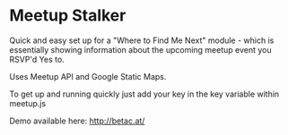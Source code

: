 Meetup Stalker
=============

Quick and easy set up for a "Where to Find Me Next" module - which is essentially showing information about the upcoming meetup event you RSVP'd Yes to.

Uses Meetup API and Google Static Maps.

To get up and running quickly just add your key in the key variable within meetup.js

Demo available here: http://betac.at/
